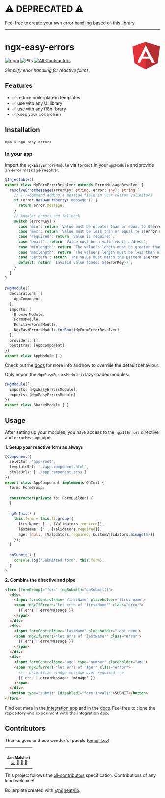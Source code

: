 # :warning: DEPRECATED :warning:

Feel free to create your own error handling based on this library.

---

# ngx-easy-errors  <a href="https://www.github.com/JanMalch/ngx-easy-errors"><img src="https://raw.githubusercontent.com/JanMalch/ngx-easy-errors/master/.github/assets/logo.svg" width="90" height="90" align="right"></a>  

[![npm](https://img.shields.io/npm/v/ngx-easy-errors?style=flat-square)](https://www.npmjs.com/package/ngx-easy-errors)
![PRs](https://img.shields.io/badge/PRs-welcome-brightgreen.svg?style=flat-square)
[![All Contributors](https://img.shields.io/badge/all_contributors-0-orange.svg?style=flat-square)](#contributors)

<i>Simplify error handling for reactive forms.</i>    

## Features

- ✅ reduce boilerplate in templates
- ✅ use with any UI library
- ✅ use with any i18n library 
- ✅ keep your code clean

## Installation

```
npm i ngx-easy-errors
```

### In your app

Import the `NgxEasyErrorsModule` via `forRoot` in your `AppModule` and provide an error message resolver.

```ts
@Injectable()
export class MyFormErrorResolver extends ErrorMessageResolver {
  resolveErrorMessage(errorKey: string, error: any): string {
    // I recommend adding a message field in your custom validators
    if (error.hasOwnProperty('message')) {
      return error.message;
    }
    // Angular errors and fallback
    switch (errorKey) {
      case 'min': return `Value must be greater than or equal to ${error.min}`;
      case 'max': return `Value must be less than or equal to ${error.max}`;
      case 'required': return `Value is required`;
      case 'email': return `Value must be a valid email address`;
      case 'minlength': return `The value's length must be greater than or equal to ${error.requiredLength}`;
      case 'maxlength': return `The value's length must be less than or equal to ${error.requiredLength}`;
      case 'pattern': return `The value must match the pattern ${error.requiredPattern}`;
      default: return `Invalid value (Code: ${errorKey})`;
    }
  }
}

@NgModule({
  declarations: [
    AppComponent
  ],
  imports: [
    BrowserModule,
    FormsModule,
    ReactiveFormsModule,
    NgxEasyErrorsModule.forRoot(MyFormErrorResolver)
  ],
  providers: [],
  bootstrap: [AppComponent]
})
export class AppModule { }
```

Check out the [docs](https://janmalch.github.io/ngx-easy-errors/classes/ngxeasyerrorsmodule.html#forroot) 
for more info and how to override the default behaviour.

Only import the `NgxEasyErrorsModule` in lazy-loaded modules:

```typescript
@NgModule({
  imports: [NgxEasyErrorsModule],
  exports: [NgxEasyErrorsModule]
})
export class SharedModule { }
```

## Usage

After setting up your modules, you have access to the `ngxIfErrors` directive and `errorMessage` pipe.


**1. Setup your reactive form as always**

```ts
@Component({
  selector: 'app-root',
  templateUrl: './app.component.html',
  styleUrls: ['./app.component.scss']
})
export class AppComponent implements OnInit {
  form: FormGroup;

  constructor(private fb: FormBuilder) {
  }

  ngOnInit() {
    this.form = this.fb.group({
      firstName: ['', [Validators.required]],
      lastName: ['', [Validators.required]],
      age: [null, [Validators.required, CustomValidators.minAge(6)]]
    });
  }

  onSubmit() {
    console.log('Submitted form', this.form);
  }
}
```

**2. Combine the directive and pipe**

```html
<form [formGroup]="form" (ngSubmit)="onSubmit()">
  <div>
    <input formControlName="firstName" placeholder="first name">
    <span *ngxIfErrors="let errs of 'firstName'" class="error">
      {{ errs | errorMessage }}
    </span>
  </div>
  <div>
    <input formControlName="lastName" placeholder="last name">
    <span *ngxIfErrors="let errs of 'lastName'" class="error">
      {{ errs | errorMessage }}
    </span>
  </div>
  <div>
    <input formControlName="age" type="number" placeholder="age">
    <span *ngxIfErrors="let errs of 'age'" class="error">
      <!-- prioritize minAge message over required -->
      {{ errs | errorMessage: 'minAge' }}
    </span>
  </div>
  <button type="submit" [disabled]="form.invalid">SUBMIT</button>
</form>
```

Find out more in the [integration app](https://github.com/JanMalch/ngx-easy-errors/blob/master/src/app/app.component.html)
and in the [docs](https://janmalch.github.io/ngx-easy-errors).
Feel free to clone the repository and experiment with the integration app.

## Contributors

Thanks goes to these wonderful people ([emoji key](https://allcontributors.org/docs/en/emoji-key)):

<!-- ALL-CONTRIBUTORS-LIST:START - Do not remove or modify this section -->
<!-- prettier-ignore-start -->
<!-- markdownlint-disable -->
<table>
  <tr>
    <td align="center"><a href="https://janmalch.github.io/"><img src="https://avatars3.githubusercontent.com/u/25508038?v=4" width="100px;" alt=""/><br /><sub><b>Jan Malchert</b></sub></a><br /><a href="https://github.com/JanMalch/ngx-easy-errors/commits?author=JanMalch" title="Code">💻</a> <a href="https://github.com/JanMalch/ngx-easy-errors/commits?author=JanMalch" title="Documentation">📖</a> <a href="#ideas-JanMalch" title="Ideas, Planning, & Feedback">🤔</a> <a href="#projectManagement-JanMalch" title="Project Management">📆</a></td>
  </tr>
</table>

<!-- markdownlint-enable -->
<!-- prettier-ignore-end -->
<!-- ALL-CONTRIBUTORS-LIST:END -->

This project follows the [all-contributors](https://github.com/all-contributors/all-contributors) specification. Contributions of any kind welcome!

Boilerplate created with [@ngneat/lib](https://github.com/ngneat/lib#readme).
